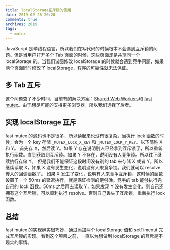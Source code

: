 ```yaml
---
title: localStorage互斥锁的使用
date: 2019-02-28 20:20
comments: true
archives: 2019
tags:
  - mutex
---
```


JavaScript 是单线程语言，所以我们在写代码的时候根本不会遇到互斥锁的问题。但是当用户打开多个 Tab 页面的时候，这些页面却是共享同一个 localStorage 的。当我们试图修改 localStorage 的时候就会遇到竞争问题，如果两个页面同时修改了 localStorage，程序的可靠性就无法保证。

## 多 Tab 互斥

这个问题查了不少时间，目前有的解决方案：[Shared Web Workers](https://developer.mozilla.org/en-US/docs/Web/API/Web_Workers_API/Using_web_workers#Shared_workers)和 [fast mutex](https://github.com/chieffancypants/fast-mutex)。由于想尽可能的支持更多浏览器，所以我们选择了后者。

## 实现 localStorage 互斥

fast mutex 的源码也不是很多，所以读起来也没有很复杂。当执行 lock 函数的时候，会为一个 key 存储 `_MUTEX_LOCK_X_KEY` 和 `_MUTEX_LOCK_Y_KEY`。以下简称 X 和 Y。
首先存 X，然后读 Y。如果 Y 存在说明别人已经拿到互斥锁了，所以重新执行函数。直到获取到互斥锁。如果 Y 不存在，说明没有人竞争锁。所以往下继续执行存储 Y。
但是我们不能保证这段时间没有别的 tab 来存储 X 或者 Y。所以继续读取 X，如果 X 没有发生变化，说明没有人来竞争锁。我们就可以 resolve 传入的回调函数了。
如果 X 发生了变化，说明有人来竞争互斥锁，这时候的函数设置了一个 50ms 的延迟执行，就是保证检测的足够晚。竞争的 tab 能够执行完自己的 lock 函数。50ms 之后再去读取 Y，如果发现 Y 没有发生变化，则自己还拥有这个互斥锁，可以顺利执行 resolve。否则自己丢失了互斥锁，重新执行 lock 函数。

## 总结

fast mutex 的实现确实很巧妙，通过添加两个 localStorage 值和 setTimeout 完成互斥锁的实现。看到这个项目之前，一直以为想做到 localStorage 的互斥是不现实的事情。
